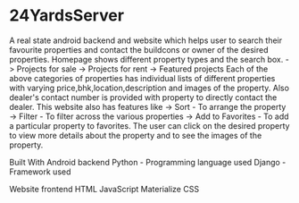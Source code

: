 # 24YardsServer
A real state android backend and website which helps user to search their favourite properties and contact the buildcons or owner of the desired properties.
Homepage shows different property types and the search box.
-> Projects for sale
-> Projects for rent
-> Featured projects
Each of the above categories of properties has individual lists of different properties with varying price,bhk,location,description and images of the property.
Also dealer's contact number is provided with property to directly contact the dealer.
This website also has features like 
-> Sort - To arrange the property
-> Filter - To filter across the various properties
-> Add to Favorites - To add a particular property to favorites.
The user can click on the desired property to view more details about the property and to see the images of the property.

Built With
Android backend
Python - Programming language used
Django - Framework used

Website frontend
HTML
JavaScript
Materialize CSS
